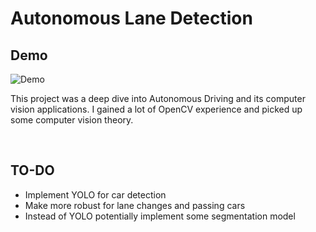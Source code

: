 # Autonomous Lane Detection


## Demo
![Demo](assets/video_gif.gif)

This project was a deep dive into Autonomous Driving and its computer vision applications. I gained a lot of OpenCV experience and picked up some computer vision theory.

<br>

## TO-DO
- Implement YOLO for car detection
- Make more robust for lane changes and passing cars
- Instead of YOLO potentially implement some segmentation model
